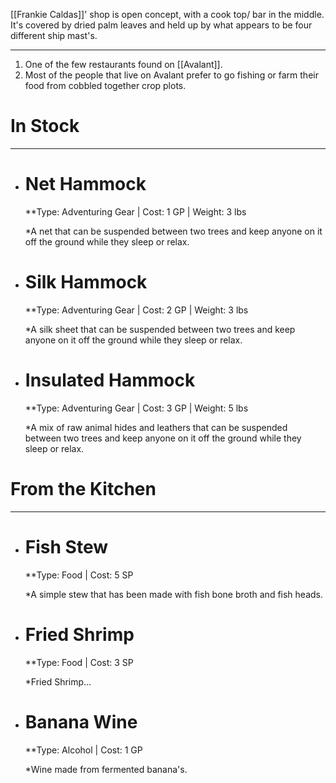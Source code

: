 [[Frankie Caldas]]' shop is open concept, with a cook top/ bar in the middle. It's covered by dried palm leaves and held up by what appears to be four different ship mast's. 

---
1. One of the few restaurants found on [[Avalant]].
2. Most of the people that live on Avalant prefer to go fishing or farm their food from cobbled together crop plots.

# In Stock
---
- # Net Hammock
	**Type: Adventuring Gear | Cost: 1 GP | Weight: 3 lbs
	
	*A net that can be suspended between two trees and keep anyone on it off the ground while they sleep or relax.

- # Silk Hammock
	**Type: Adventuring Gear | Cost: 2 GP | Weight: 3 lbs
	
	*A silk sheet that can be suspended between two trees and keep anyone on it off the ground while they sleep or relax.

- # Insulated Hammock
	**Type: Adventuring Gear | Cost: 3 GP | Weight: 5 lbs
	
	*A mix of raw animal hides and leathers that can be suspended between two trees and keep anyone on it off the ground while they sleep or relax.

# From the Kitchen
---
- # Fish Stew
	**Type: Food | Cost: 5 SP
	
	*A simple stew that has been made with fish bone broth and fish heads.

- # Fried Shrimp
	**Type: Food | Cost: 3 SP
	
	*Fried Shrimp... 

- # Banana Wine
	**Type: Alcohol | Cost: 1 GP
	
	*Wine made from fermented banana's.